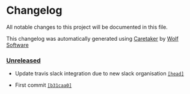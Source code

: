 # Changelog

All notable changes to this project will be documented in this file.


This changelog was automatically generated using [Caretaker](https://github.com/DevelopersToolbox/caretaker) by [Wolf Software](https://github.com/WolfSoftware)

### [Unreleased](https://github.com/DevelopersToolbox/github-lister/commits/master)

- Update travis slack integration due to new slack organisation [`[head]`](https://github.com/DevelopersToolbox/github-lister/commit/)

- First commit [`[b31caa0]`](https://github.com/DevelopersToolbox/github-lister/commit/b31caa07af235a6c06ccbf7966088cb973d64ec6)

